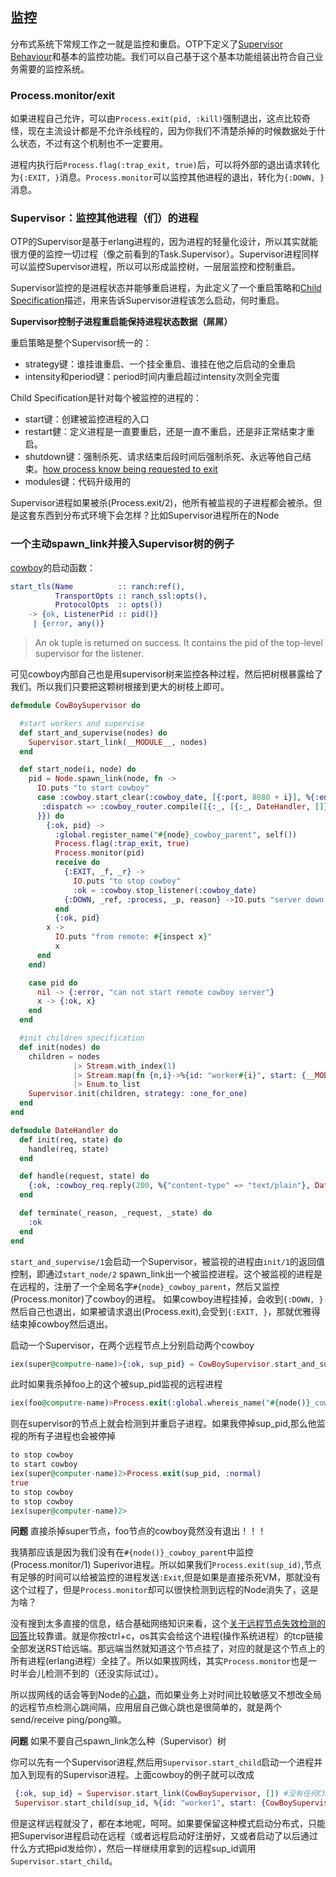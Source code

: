 ## 监控

分布式系统下常规工作之一就是监控和重启。OTP下定义了[Supervisor Behaviour]和基本的监控功能。我们可以自己基于这个基本功能组装出符合自己业务需要的监控系统。

### Process.monitor/exit

如果进程自己允许，可以由`Process.exit(pid, :kill)`强制退出，这点比较奇怪，现在主流设计都是不允许杀线程的，因为你我们不清楚杀掉的时候数据处于什么状态，不过有这个机制也不一定要用。

进程内执行后`Process.flag(:trap_exit, true)`后，可以将外部的退出请求转化为`{:EXIT, }`消息。`Process.monitor`可以监控其他进程的退出，转化为`{:DOWN, }`消息。

### Supervisor：监控其他进程（们）的进程

OTP的Supervisor是基于erlang进程的，因为进程的轻量化设计，所以其实就能很方便的监控一切过程（像之前看到的Task.Supervisor）。Supervisor进程同样可以监控Supervisor进程，所以可以形成监控树，一层层监控和控制重启。

Supervisor监控的是进程状态并能够重启进程，为此定义了一个重启策略和[Child Specification]描述，用来告诉Supervisor进程该怎么启动，何时重启。

**Supervisor控制子进程重启能保持进程状态数据（屌屌）**

重启策略是整个Supervisor统一的：
* strategy键：谁挂谁重启、一个挂全重启、谁挂在他之后启动的全重启
* intensity和period键：period时间内重启超过intensity次则全完蛋

Child Specification是针对每个被监控的进程的：
* start键：创建被监控进程的入口
* restart健：定义进程是一直要重启，还是一直不重启，还是非正常结束才重启。
* shutdown键：强制杀死、请求结束后段时间后强制杀死、永远等他自己结束。[how process know being requested to exit]
* modules键：代码升级用的

Supervisor进程如果被杀(Process.exit/2)，他所有被监视的子进程都会被杀。但是这套东西到分布式环境下会怎样？比如Supervisor进程所在的Node

### 一个主动spawn_link并接入Supervisor树的例子

[cowboy]的启动函数：

```erlang
start_tls(Name          :: ranch:ref(),
          TransportOpts :: ranch_ssl:opts(),
          ProtocolOpts  :: opts())
    -> {ok, ListenerPid :: pid()}
     | {error, any()}
```
> An ok tuple is returned on success. It contains the pid of the top-level supervisor for the listener.

可见cowboy内部自己也是用supervisor树来监控各种过程，然后把树根暴露给了我们。所以我们只要把这颗树根接到更大的树枝上即可。

```elixir
defmodule CowBoySupervisor do

  #start workers and supervise
  def start_and_supervise(nodes) do
    Supervisor.start_link(__MODULE__, nodes)
  end

  def start_node(i, node) do
    pid = Node.spawn_link(node, fn ->
      IO.puts "to start cowboy"
      case :cowboy.start_clear(:cowboy_date, [{:port, 8080 + i}], %{:env => %{
       :dispatch => :cowboy_router.compile([{:_, [{:_, DateHandler, []}]}])
      }}) do
        {:ok, pid} ->
          :global.register_name("#{node}_cowboy_parent", self())
          Process.flag(:trap_exit, true)
          Process.monitor(pid)
          receive do
            {:EXIT, _f, _r} ->
              IO.puts "to stop cowboy"
              :ok = :cowboy.stop_listener(:cowboy_date)
            {:DOWN, _ref, :process, _p, reason} ->IO.puts "server down, reason: #{reason}"
          end
          {:ok, pid}
        x ->
          IO.puts "from remote: #{inspect x}"
          x
      end
    end)

    case pid do
      nil -> {:error, "can not start remote cowboy server"}
      x -> {:ok, x}
    end
  end

  #init children specification
  def init(nodes) do
    children = nodes
              |> Stream.with_index(1)
              |> Stream.map(fn {n,i}->%{id: "worker#{i}", start: {__MODULE__, :start_node, [i, n]}} end)
              |> Enum.to_list
    Supervisor.init(children, strategy: :one_for_one)
  end
end

defmodule DateHandler do
  def init(req, state) do
    handle(req, state)
  end

  def handle(request, state) do
    {:ok, :cowboy_req.reply(200, %{"content-type" => "text/plain"}, DateTime.to_string(DateTime.utc_now()), request), state}
  end

  def terminate(_reason, _request, _state) do
    :ok
  end
end
```

`start_and_supervise/1`会启动一个Supervisor，被监视的进程由`init/1`的返回值控制，即通过`start_node/2` spawn_link出一个被监控进程。这个被监视的进程是在远程的，注册了一个全局名字`#{node}_cowboy_parent`，然后又监控(Process.monitor)了cowboy的进程。
如果cowboy进程挂掉，会收到`{:DOWN, }`然后自己也退出，如果被请求退出(Process.exit),会受到`{:EXIT, }`，那就优雅得结束掉cowboy然后退出。

启动一个Supervisor，在两个远程节点上分别启动两个cowboy
```elixir
iex(super@computre-name)>{:ok, sup_pid} = CowBoySupervisor.start_and_supervise([:"foo@computre-name", :"bar@computre-name"])
```

此时如果我杀掉foo上的这个被sup_pid监视的远程进程
```elixir
iex(foo@computre-name)>Process.exit(:global.whereis_name("#{node()}_cowboy_parent"), :normal)
```

则在supervisor的节点上就会检测到并重启子进程。如果我停掉sup_pid,那么他监视的所有子进程也会被停掉

```elixir
to stop cowboy
to start cowboy
iex(super@computer-name)2>Process.exit(sup_pid, :normal)
true
to stop cowboy
to stop cowboy
iex(super@computer-name)2>
```

**问题** 直接杀掉super节点，foo节点的cowboy竟然没有退出！！！

我猜那应该是因为我们没有在`#{node()}_cowboy_parent`中监控(Process.monitor/1) Superivor进程。所以如果我们`Process.exit(sup_id)`,节点有足够的时间可以给被监控的进程发送`:Exit`,但是如果是直接杀死VM，那就没有这个过程了，但是`Process.monitor`却可以很快检测到远程的Node消失了，这是为啥？

没有搜到太多直接的信息，结合基础网络知识来看，这个[关于远程节点失效检测的回答]比较靠谱。就是你按ctrl+c，os其实会给这个进程(操作系统进程）的tcp链接全部发送RST给远端。那远端当然就知道这个节点挂了，对应的就是这个节点上的所有进程(erlang进程）全挂了。所以如果拔网线，其实`Process.monitor`也是一时半会儿检测不到的（还没实际试过）。

所以拔网线的话会等到Node的[心跳]，而如果业务上对时间比较敏感又不想改全局的远程节点检测心跳间隔，应用层自己做心跳也是很简单的，就是两个send/receive ping/pong嘛。

**问题** 如果不要自己spawn_link怎么种（Supervisor）树

你可以先有一个Supervisor进程,然后用`Supervisor.start_child`启动一个进程并加入到现有的Supervisor进程。上面cowboy的例子就可以改成

```elixir
 {:ok, sup_id} = Supervisor.start_link(CowBoySupervisor, []) #没有任何Child
 Supervisor.start_child(sup_id, %{id: "worker1", start: {CowBoySupervisor, :start_node, [1, :"foo@computer-name"]}})
```

但是这样远程就没了，都在本地呢，呵呵。如果要保留这种模式启动分布式，只能把Supervisor进程启动在远程（或者远程启动好注册好，又或者启动了以后通过什么方式把pid发给你），然后一样继续用拿到的远程sup_id调用`Supervisor.start_child`。

[Supervisor Behaviour]: http://erlang.org/doc/design_principles/sup_princ.html
[Child Specification]: http://erlang.org/doc/design_principles/sup_princ.html#id79540
[how process know being requested to exit]: http://erlang.org/doc/man/erlang.html#process_flag-2
[cowboy]: https://github.com/ninenines/cowboy
[心跳]: http://erlang.org/doc/man/net_kernel.html#set_net_ticktime-1
[关于远程节点失效检测的回答]: https://stackoverflow.com/questions/24061270/how-is-the-detection-of-terminated-nodes-in-erlang-working-how-is-net-ticktime